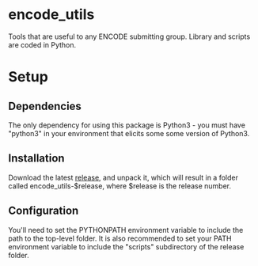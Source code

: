 # encode_utils
Tools that are useful to any ENCODE submitting group. Library and scripts are coded in Python. 

# Setup
## Dependencies 
The only dependency for using this package is Python3 - you must have "python3" in your environment that elicits some some version of Python3. 

## Installation 
Download the latest [release](https://github.com/StanfordBioinformatics/encode_utils/releases), and unpack it, which will result in a folder called encode_utils-$release, where $release is the release number. 

## Configuration
You'll need to set the PYTHONPATH environment variable to include the path to the top-level folder. It is also recommended to set your PATH environment variable to include the "scripts" subdirectory of the release folder.   

